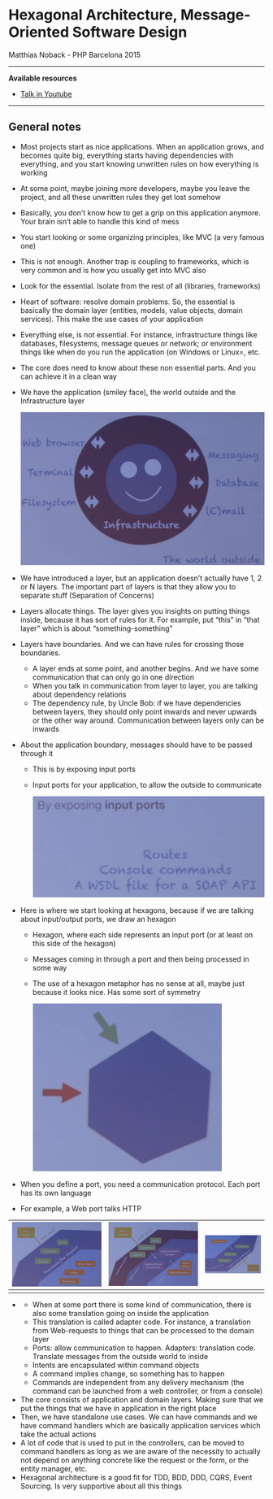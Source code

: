 # Hexagonal Architecture, Message-Oriented Software Design

Matthias Noback - PHP Barcelona 2015

------

**Available resources**

- [Talk in Youtube](http://youtu.be/K1EJBmwg9EQ)

------

## General notes

- Most projects start as nice applications. When an application grows, and becomes quite big, everything starts having dependencies with everything, and you start knowing unwritten rules on how everything is working

- At some point, maybe joining more developers, maybe you leave the project, and all these unwritten rules they get lost somehow

- Basically, you don’t know how to get a grip on this application anymore. Your brain isn’t able to handle this kind of mess

- You start looking or some organizing principles, like MVC (a very famous one)

- This is not enough. Another trap is coupling to frameworks, which is very common and is how you usually get into MVC also

- Look for the essential. Isolate from the rest of all (libraries, frameworks)

- Heart of software: resolve domain problems. So, the essential is basically the domain layer (entities, models, value objects, domain services). This make the use cases of your application

- Everything else, is not essential. For instance, infrastructure things like databases, filesystems, message queues or network; or environment things like when do you run the application (on Windows or Linux=, etc.

- The core does need to know about these non essential parts. And you can achieve it in a clean way

- We have the application (smiley face), the world outside and the Infrastructure layer

  ![Outside world and Application](.assets/2015-phpbcn15-hexagonal-architecture-message-oriented-software-design.md/noback_hexagonal_fig1.png)

- We have introduced a layer, but an application doesn’t actually have 1, 2 or N layers. The important part of layers is that they allow you to separate stuff (Separation of Concerns)

- Layers allocate things. The layer gives you insights on putting things inside, because it has sort of rules for it. For example, put “this” in “that layer” which is about “something-something”

- Layers have boundaries. And we can have rules for crossing those boundaries.

  - A layer ends at some point, and another begins. And we have some communication that can only go in one direction
  - When you talk in communication from layer to layer, you are talking about dependency relations
  - The dependency rule, by Uncle Bob: if we have dependencies between layers, they should only point inwards and never upwards or the other way around. Communication between layers only can be inwards

- About the application boundary, messages should have to be passed through it

  - This is by exposing input ports

  - Input ports for your application, to allow the outside to communicate

    ![Exposing ports](.assets/2015-phpbcn15-hexagonal-architecture-message-oriented-software-design.md/exposing_ports.png)

- Here is where we start looking at hexagons, because if we are talking about input/output ports, we draw an hexagon

  - Hexagon, where each side represents an input port (or at least on this side of the hexagon)

  - Messages coming in through a port and then being processed in some way

  - The use of a hexagon metaphor has no sense at all, maybe just because it looks nice. Has some sort of symmetry

    ![Hexagon ports](.assets/2015-phpbcn15-hexagonal-architecture-message-oriented-software-design.md/hexagon_ports.png)

- When you define a port, you need a communication protocol. Each port has its own language

- For example, a Web port talks HTTP

| ![Application layer Zoom in 1](.assets/2015-phpbcn15-hexagonal-architecture-message-oriented-software-design.md/application_layer_zoom_in_1.png) | ![Application layer Zoom in 2](.assets/2015-phpbcn15-hexagonal-architecture-message-oriented-software-design.md/application_layer_zoom_in_2.png) | ![Application layer Zoom in 3](.assets/2015-phpbcn15-hexagonal-architecture-message-oriented-software-design.md/application_layer_zoom_in_3.png) |
| ------------------------------------------------------------ | ------------------------------------------------------------ | ------------------------------------------------------------ |
|                                                              |                                                              |                                                              |

-
  - When at some port there is some kind of communication, there is also some translation going on inside the application
  - This translation is called adapter code. For instance, a translation from Web-requests to things that can be processed to the domain layer
  - Ports: allow communication to happen. Adapters: translation code. Translate messages from the outside world to inside
  - Intents are encapsulated within command objects
  - A command implies change, so something has to happen
  - Commands are independent from any delivery mechanism (the command can be launched from a web controller, or from a console)
- The core consists of application and domain layers. Making sure that we put the things that we have in application in the right place
- Then, we have standalone use cases. We can have commands and we have command handlers which are basically application services which take the actual actions
- A lot of code that is used to put in the controllers, can be moved to command handlers as long as we are aware of the necessity to actually not depend on anything concrete like the request or the form, or the entity manager, etc.
- Hexagonal architecture is a good fit for TDD, BDD, DDD, CQRS, Event Sourcing. Is very supportive about all this things
